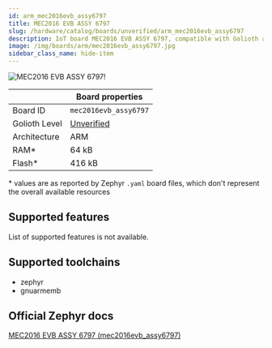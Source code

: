 ```yaml
---
id: arm_mec2016evb_assy6797
title: MEC2016 EVB ASSY 6797
slug: /hardware/catalog/boards/unverified/arm_mec2016evb_assy6797
description: IoT board MEC2016 EVB ASSY 6797, compatible with Golioth at unverified level.
image: /img/boards/arm/mec2016evb_assy6797.jpg
sidebar_class_name: hide-item
---
```


[//]: # (This is an auto-generated file, do not edit! Changes to it will be lost upon re-generation)

![MEC2016 EVB ASSY 6797!](/img/boards/arm/mec2016evb_assy6797.jpg "MEC2016 EVB ASSY 6797")

|                | Board properties     |
| -------------  | -------------------- |
| Board ID       | `mec2016evb_assy6797` |
| Golioth Level  | [Unverified](/hardware#unverified-boards) |
| Architecture   | ARM |
| RAM*           | 64 kB |
| Flash*         | 416 kB |

\* values are as reported by Zephyr `.yaml` board files, which don't represent the overall available resources



## Supported features

List of supported features is not available.

## Supported toolchains

* zephyr
* gnuarmemb

## Official Zephyr docs

[MEC2016 EVB ASSY 6797 (mec2016evb_assy6797)](https://docs.zephyrproject.org/latest/boards/arm/mec2016evb_assy6797/doc/index.html)
